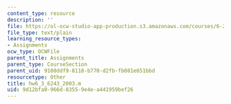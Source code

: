 ```yaml
---
content_type: resource
description: ''
file: https://ol-ocw-studio-app-production.s3.amazonaws.com/courses/6-243j-dynamics-of-nonlinear-systems-fall-2003/9d12bfa0966d83559e4ea441959bef26_hw6_3_6243_2003.m
file_type: text/plain
learning_resource_types:
- Assignments
ocw_type: OCWFile
parent_title: Assignments
parent_type: CourseSection
parent_uid: 9108ddf9-8118-b770-d2fb-fb081e651bbd
resourcetype: Other
title: hw6_3_6243_2003.m
uid: 9d12bfa0-966d-8355-9e4e-a441959bef26
---
```

